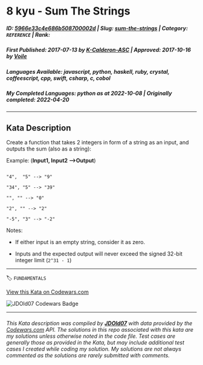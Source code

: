 # 8 kyu - Sum The Strings

##### **ID**: [5966e33c4e686b508700002d](https://www.codewars.com/kata/5966e33c4e686b508700002d) | **Slug**: [sum-the-strings](https://www.codewars.com/kata/5966e33c4e686b508700002d) | **Category**: `REFERENCE` | **Rank**: <span style="color:white">8 kyu</span>

##### **First Published**: 2017-07-13 ***by*** [K-Calderon-ASC](https://www.codewars.com/users/K-Calderon-ASC) | **Approved**: 2017-10-16 ***by*** [Voile](https://www.codewars.com/users/Voile)

##### **Languages Available**: javascript, python, haskell, ruby, crystal, coffeescript, cpp, swift, csharp, c, cobol

##### **My Completed Languages**: python ***as at*** 2022-10-08 | **Originally completed**: 2022-04-20

---

## Kata Description


Create a function that takes 2 integers in form of a string as an input, and outputs the sum (also as a string):



Example: (**Input1, Input2 -->Output**)



```

"4",  "5" --> "9"

"34", "5" --> "39"

"", "" --> "0"

"2", "" --> "2"

"-5", "3" --> "-2"

```



Notes:

- If either input is an empty string, consider it as zero.



- Inputs and the expected output will never exceed the signed 32-bit integer limit (`2^31 - 1`)

---


🏷 `FUNDAMENTALS`


[View this Kata on Codewars.com](https://www.codewars.com/kata/5966e33c4e686b508700002d)

![](https://www.codewars.com/users/jdold07/badges/large "JDOld07 Codewars Badge")

---

###### *This Kata description was compiled by [**JDOld07**](https://tpstech.dev) with data provided by the [Codewars.com](https://www.codewars.com) API.  The solutions in this repo associated with this kata are my solutions unless otherwise noted in the code file.  Test cases are generally those as provided in the Kata, but may include additional test cases I created while coding my solution.  My solutions are not always commented as the solutions are rarely submitted with comments.*
